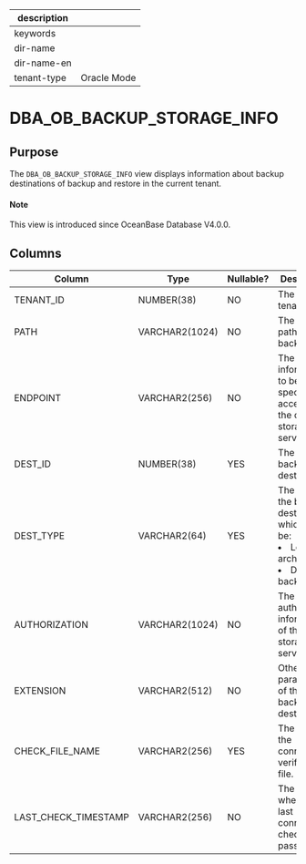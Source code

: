 | description ||
|---|---|
| keywords ||
| dir-name ||
| dir-name-en ||
| tenant-type | Oracle Mode |

# DBA_OB_BACKUP_STORAGE_INFO

## Purpose

The `DBA_OB_BACKUP_STORAGE_INFO` view displays information about backup destinations of backup and restore in the current tenant.

<main id="notice" type='explain'>
  <h4>Note</h4>
  <p>This view is introduced since OceanBase Database V4.0.0. </p>
</main>

## Columns

| Column | Type | Nullable? | Description |
| --- | --- | --- | --- |
| TENANT_ID | NUMBER(38) | NO | The ID of the tenant. |
| PATH | VARCHAR2(1024) | NO | The root path of the backup. |
| ENDPOINT | VARCHAR2(256) | NO | The host information to be specified for accessing the object storage service. |
| DEST_ID | NUMBER(38) | YES | The ID of the backup destination. |
| DEST_TYPE | VARCHAR2(64) | YES | The type of the backup destination, which can be:<li>Log archiving<li>Data backup |
| AUTHORIZATION | VARCHAR2(1024) | NO | The authorization information of the object storage service. |
| EXTENSION | VARCHAR2(512) | NO | Other parameters of the backup destination. |
| CHECK_FILE_NAME | VARCHAR2(256) | YES | The name of the connectivity verification file. |
| LAST_CHECK_TIMESTAMP | VARCHAR2(256) | NO | The time when the last connectivity check was passed. |
